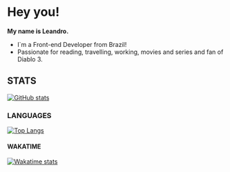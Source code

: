 # Hey you!
**My name is Leandro.**
- I`m a Front-end Developer from Brazil!
- Passionate for reading, travelling, working, movies and series and fan of Diablo 3.

## STATS
[![GitHub stats](https://github-readme-stats.vercel.app/api?username=leandroaps)](https://github.com/anuraghazra/github-readme-stats)

### LANGUAGES
[![Top Langs](https://github-readme-stats.vercel.app/api/top-langs/?username=leandroaps)](https://github.com/anuraghazra/github-readme-stats)

#### WAKATIME
[![Wakatime stats](https://github-readme-stats.vercel.app/api/wakatime?username=leandroaps)](https://github.com/anuraghazra/github-readme-stats)
